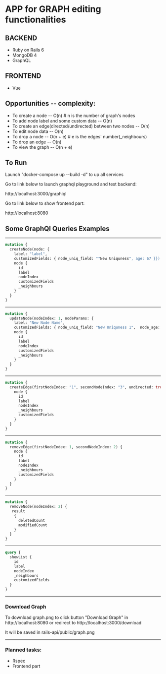 # APP for GRAPH editing functionalities

## BACKEND

- Ruby on Rails 6
- MongoDB 4
- GraphQL

## FRONTEND
- Vue

## Opportunities -- complexity:
- To create a node -- O(n) # n is the number of graph's nodes
- To add node label and some custom data -- O(n)
- To create an edge(directed/undirected) between two nodes -- O(n)
- To edit node data -- O(n)
- To drop a node -- O(n + e) # e is the edges' number(_neighbours)
- To drop an edge -- O(n)
- To view the graph -- O(n + e)
## To Run

Launch "docker-compose up --build -d" to up all services

Go to link below to launch graphql playground and test backend:

http://localhost:3000/graphiql


Go to link below to show frontend part:

http://localhost:8080


## Some GraphQl Queries Examples
---------------------------------------------------------------------------------
```graphql
mutation {
  createNode(node: {
    label: "label", 
    customizedFields: { node_uniq_field: ""New Uniquness", age: 67 }}) {
    node {
      id
      label
      nodeIndex
      customizedFields
      _neighbours
    }
  }
}
```
---------------------------------------------------------------------------------
```graphql
mutation {
  updateNode(nodeIndex: 1, nodeParams: { 
    label: "New Node Name", 
    customizedFields: { node_uniq_field: "New Uniquness 1",  node_age: 67 }}) {
    node {
      id
      label
      nodeIndex
      customizedFields
      _neighbours
    }
  }
}
```
---------------------------------------------------------------------------------
```graphql
mutation {
  createEdge(firstNodeIndex: "1", secondNodeIndex: "3", undirected: true) {
    node {
      id
      label
      nodeIndex
      _neighbours
      customizedFields
    }
  }
}
```
---------------------------------------------------------------------------------
```graphql
mutation {
  removeEdge(firstNodeIndex: 1, secondNodeIndex: 2) {
    node {
      id
      label
      nodeIndex
      _neighbours
      customizedFields
    }
  }
}
```
---------------------------------------------------------------------------------
```graphql
mutation {
  removeNode(nodeIndex: 2) {
   result
    {
      deletedCount
      modifiedCount
    }    
  }
}
```
---------------------------------------------------------------------------------
```graphql
query {
  showList {
    id
    label
    nodeIndex
    _neighbours
    customizedFields
  }
}
```
---------------------------------------------------------------------------------
### Download Graph

To download graph.png to click button "Download Graph" in http://localhost:8080 
or redirect to http://localhost:3000/download

It will be saved in rails-api/public/graph.png

---------------------------------------------------------------------------------


### Planned  tasks: 

- Rspec
- Frontend part



